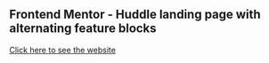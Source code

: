 ## Frontend Mentor - Huddle landing page with alternating feature blocks

[Click here to see the website](https://pedantic-perlman-8d392a.netlify.app/)

